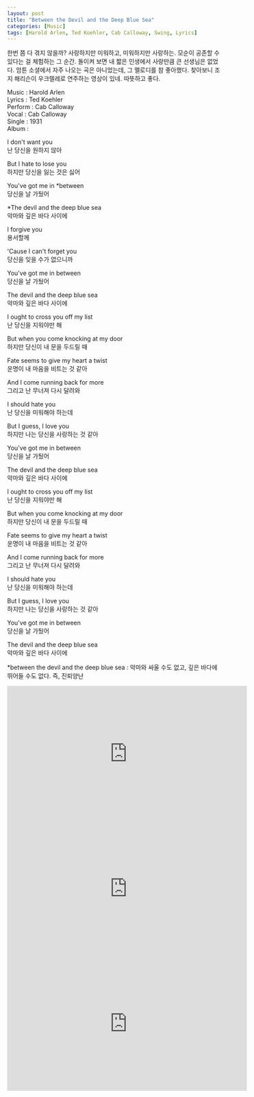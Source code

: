 ```yaml
---
layout: post
title: "Between the Devil and the Deep Blue Sea"
categories: [Music]
tags: [Harold Arlen, Ted Koehler, Cab Calloway, Swing, Lyrics]
---
```


한번 쯤 다 겪지 않을까? 사랑하지만 미워하고, 미워하지만 사랑하는. 모순이 공존할 수 있다는 걸 체험하는 그 순간. 돌이켜 보면 내 짧은 인생에서 사랑만큼 큰 선생님은 없었다. 암튼 소셜에서 자주 나오는 곡은 아니었는데, 그 멜로디를 참 좋아했다. 찾아보니 조지 해리슨이 우크렐레로 연주하는 영상이 있네. 따뜻하고 좋다.

Music : Harold Arlen  
Lyrics : Ted Koehler  
Perform : Cab Calloway  
Vocal : Cab Calloway  
Single : 1931  
Album :  

I don't want you  
난 당신을 원하지 않아  

But I hate to lose you  
하지만 당신을 잃는 것은 싫어  

You've got me in &#42;between  
당신을 날 가뒀어  

&#42;The devil and the deep blue sea  
악마와 깊은 바다 사이에  

I forgive you  
용서할께  

'Cause I can't forget you  
당신을 잊을 수가 없으니까  

You've got me in between  
당신을 날 가뒀어  

The devil and the deep blue sea  
악마와 깊은 바다 사이에  

I ought to cross you off my list  
난 당신을 지워야만 해  

But when you come knocking at my door  
하지만 당신이 내 문을 두드릴 때  

Fate seems to give my heart a twist  
운명이 내 마음을 비트는 것 같아  

And I come running back for more  
그리고 난 무너져 다시 달려와  

I should hate you  
난 당신을 미워해야 하는데  

But I guess, I love you  
하지만 나는 당신을 사랑하는 것 같아  

You've got me in between  
당신을 날 가뒀어  

The devil and the deep blue sea  
악마와 깊은 바다 사이에  

I ought to cross you off my list  
난 당신을 지워야만 해  

But when you come knocking at my door  
하지만 당신이 내 문을 두드릴 때  

Fate seems to give my heart a twist  
운명이 내 마음을 비트는 것 같아  

And I come running back for more  
그리고 난 무너져 다시 달려와  

I should hate you  
난 당신을 미워해야 하는데  

But I guess, I love you  
하지만 나는 당신을 사랑하는 것 같아  

You've got me in between  
당신을 날 가뒀어  

The devil and the deep blue sea  
악마와 깊은 바다 사이에  

&#42;between the devil and the deep blue sea : 악마와 싸울 수도 없고, 깊은 바다에 뛰어들 수도 없다. 즉, 진퇴양난

<iframe width="560" height="315" src="https://www.youtube.com/embed/8QI0EDNwGwY" title="YouTube video player" frameborder="0" allow="accelerometer; autoplay; clipboard-write; encrypted-media; gyroscope; picture-in-picture" allowfullscreen></iframe>

<iframe width="560" height="315" src="https://www.youtube.com/embed/cNJ-teaAIHA" title="YouTube video player" frameborder="0" allow="accelerometer; autoplay; clipboard-write; encrypted-media; gyroscope; picture-in-picture" allowfullscreen></iframe>

<iframe width="560" height="315" src="https://www.youtube.com/embed/iMJEtLjnO7E" title="YouTube video player" frameborder="0" allow="accelerometer; autoplay; clipboard-write; encrypted-media; gyroscope; picture-in-picture" allowfullscreen></iframe>